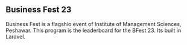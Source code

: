 ## Business Fest 23

Business Fest is a flagshio event of Institute of Management Sciences, Peshawar. This program is the leaderboard for the BFest 23. Its built in Laravel.
